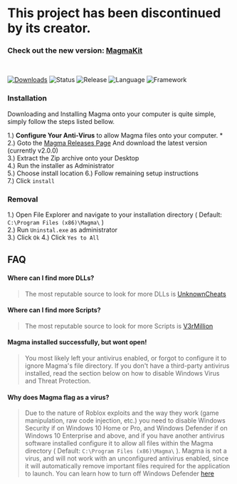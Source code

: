 # This project has been discontinued by its creator.
### Check out the new version: [MagmaKit](https://magma.316tb.dev/)

<br/>

[![Downloads](https://img.shields.io/github/downloads/Not316tb/Magma-IaE/total?color=brightgreen)]()
![Status](https://img.shields.io/badge/status-abandoned-yellow)
![Release](https://img.shields.io/github/v/release/Not316tb/Magma-IaE)
![Language](https://img.shields.io/badge/language-C%23-blue)
![Framework](https://img.shields.io/badge/framework-WPF%20.NET-blue)

### Installation

Downloading and Installing Magma onto your computer is quite simple, simply follow the steps listed bellow.

  1.) **Configure Your Anti-Virus** to allow Magma files onto your computer. *  
  2.) Goto the [Magma Releases Page](https://github.com/Not316tb/Magma-IaE/releases) And download the latest version (currently v2.0.0)  
  3.) Extract the Zip archive onto your Desktop  
  4.) Run the installer as Administrator  
  5.) Choose install location
  6.) Follow remaining setup instructions  
  7.) Click `install`
  
### Removal

  1.) Open File Explorer and navigate to your installation directory ( Default: `C:\Program Files (x86)\Magma\` )  
  2.) Run `Uninstal.exe` as administrator  
  3.) Click `Ok`
  4.) Click `Yes to All`
  
## FAQ  

#### Where can I find more DLLs?

> The most reputable source to look for more DLLs is [UnknownCheats](https://www.unknowncheats.me/forum/search.php?searchid=18371288)

#### Where can I find more Scripts?

> The most reputable source to look for more Scripts is [V3rMillion](https://v3rmillion.net/)

#### Magma installed successfully, but wont open!

 > You most likely left your antivirus enabled, or forgot to configure it to ignore Magma's file directory. If you don't have a third-party antivirus installed, read the section below on how to disable Windows Virus and Threat Protection. 

#### Why does Magma flag as a virus?

> Due to the nature of Roblox exploits and the way they work (game manipulation, raw code injection, etc.) you need to disable Windows Security if on Windows 10 Home or Pro, and Windows Defender if on Windows 10 Enterprise and above, and if you have another antivirus software installed configure it to allow all files within the Magma directory ( Default: `C:\Program Files (x86)\Magma\` ). Magma is not a virus, and will not work with an unconfigured antivirus enabled, since it will automatically remove important files required for the application to launch. You can learn how to turn off Windows Defender [here](https://www.youtube.com/watch?v=TJb9CuVAHMI)
